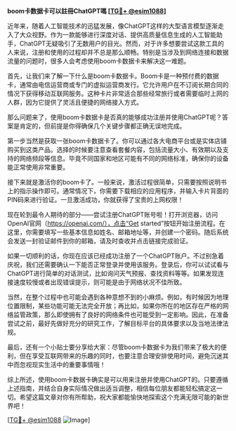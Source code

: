 **boom卡数据卡可以註冊ChatGPT嗎 [[TG💪+ @esim1088](https://t.me/s/esim1088)]**

近年来，随着人工智能技术的迅猛发展，像ChatGPT这样的大型语言模型逐渐走入了大众视野。作为一款能够进行深度对话、提供高质量信息生成的人工智能助手，ChatGPT无疑吸引了无数用户的目光。然而，对于许多想要尝试这款工具的人来说，注册和使用的过程却并不总是那么顺畅。特别是当涉及到网络连接和数据流量的问题时，很多人会考虑使用boom卡数据卡来解决这一难题。

首先，让我们来了解一下什么是boom卡数据卡。Boom卡是一种预付费的数据卡，通常由电信运营商或专门的虚拟运营商发行。它允许用户在不订阅长期合同的情况下获得移动互联网服务。这种卡片非常适合那些经常旅行或者需要临时上网的人群，因为它提供了灵活且便捷的网络接入方式。

那么问题来了，使用boom卡数据卡是否真的能够成功注册并使用ChatGPT呢？答案是肯定的，但前提是你得确保几个关键步骤都正确无误地完成。

第一步当然是获取一张boom卡数据卡了。你可以通过各大电商平台或是实体店铺购买到这类产品。选择的时候要注意查看套餐内容，包括流量大小、有效期以及支持的网络频段等信息。毕竟不同国家和地区可能有不同的网络标准，确保你的设备能正常使用非常重要。

接下来就是激活你的boom卡了。一般来说，激活过程很简单，只需要按照说明书上的指示操作即可。通常情况下，你需要下载相应的应用程序，并输入卡片背面的PIN码来进行验证。一旦激活成功，你就获得了宝贵的上网权限！

现在轮到最令人期待的部分——尝试注册ChatGPT账号啦！打开浏览器，访问OpenAI官网（https://openai.com/），点击“Get started”按钮开始注册流程。在这里，你需要填写一些基本信息如姓名、邮箱地址等，并创建一个密码。随后系统会发送一封验证邮件到你的邮箱，请及时查收并点击链接完成验证。

如果一切顺利的话，你现在应该已经成功注册了一个ChatGPT账户。不过别急着庆祝，我们还需要确认一下能否正常登录并使用该服务。登录后，你可以试试看与ChatGPT进行简单的对话测试，比如询问天气预报、查找资料等等。如果发现连接速度较慢或者出现错误提示，则可能是由于网络状况不佳所致。

当然，在整个过程中也可能会遇到各种意想不到的小麻烦。例如，有时候因为地理位置限制，某些功能可能无法完全开放；再比如，如果你所在的地区存在严格的网络监管政策，那么即使拥有了良好的网络条件也可能受到一定影响。因此，在准备尝试之前，最好先做好充分的研究工作，了解目标平台的具体要求以及当地法律法规。

最后，还有一个小贴士要分享给大家：尽管boom卡数据卡为我们带来了极大的便利，但在享受互联网带来的乐趣的同时，也要注意合理安排使用时间，避免沉迷其中而忽视现实生活中的重要事情哦！

综上所述，使用boom卡数据卡确实是可以用来注册并使用ChatGPT的。只要遵循上述指南，并结合自身实际情况做出适当调整，相信每位朋友都能轻松搞定这一切。希望这篇文章对你有所帮助，祝大家都能愉快地探索这个充满无限可能的新世界吧！

[[TG💪+ @esim1088](https://t.me/s/esim1088) ![Image](https://i.postimg.cc/4NQfJmqS/Snipaste-2025-05-13-00-14-12.png)]